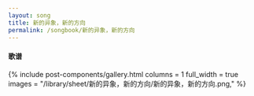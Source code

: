 ```yaml
---
layout: song
title: 新的异象，新的方向
permalink: /songbook/新的异象，新的方向
---
```


#### 歌谱

{% include post-components/gallery.html
    columns = 1
    full_width = true
    images = "/library/sheet/新的异象，新的方向/新的异象，新的方向.png,"
%}
